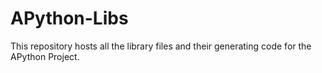# APython-Libs
This repository hosts all the library files and their generating code for the APython Project.

